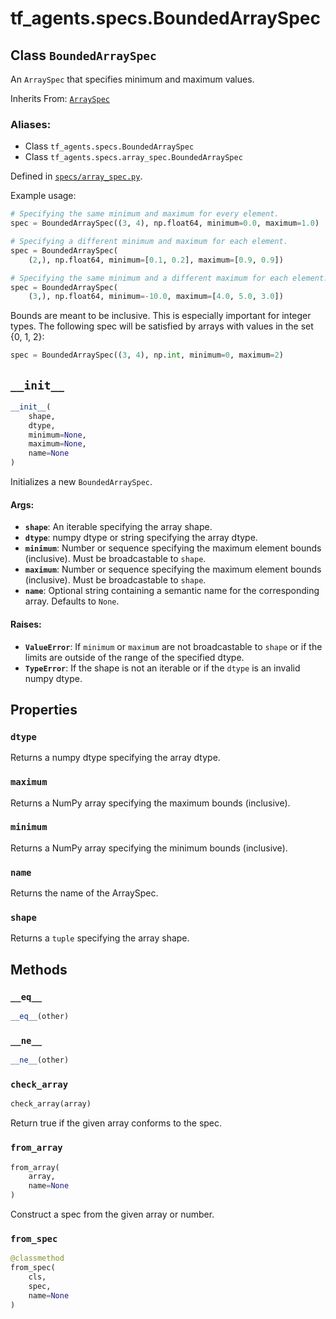 <div itemscope itemtype="http://developers.google.com/ReferenceObject">
<meta itemprop="name" content="tf_agents.specs.BoundedArraySpec" />
<meta itemprop="path" content="Stable" />
<meta itemprop="property" content="dtype"/>
<meta itemprop="property" content="maximum"/>
<meta itemprop="property" content="minimum"/>
<meta itemprop="property" content="name"/>
<meta itemprop="property" content="shape"/>
<meta itemprop="property" content="__eq__"/>
<meta itemprop="property" content="__init__"/>
<meta itemprop="property" content="__ne__"/>
<meta itemprop="property" content="check_array"/>
<meta itemprop="property" content="from_array"/>
<meta itemprop="property" content="from_spec"/>
</div>

# tf_agents.specs.BoundedArraySpec

## Class `BoundedArraySpec`

An `ArraySpec` that specifies minimum and maximum values.

Inherits From: [`ArraySpec`](../../tf_agents/specs/ArraySpec.md)

### Aliases:

* Class `tf_agents.specs.BoundedArraySpec`
* Class `tf_agents.specs.array_spec.BoundedArraySpec`



Defined in [`specs/array_spec.py`](https://github.com/tensorflow/agents/tree/master/tf_agents/specs/array_spec.py).

<!-- Placeholder for "Used in" -->

Example usage:
```python
# Specifying the same minimum and maximum for every element.
spec = BoundedArraySpec((3, 4), np.float64, minimum=0.0, maximum=1.0)

# Specifying a different minimum and maximum for each element.
spec = BoundedArraySpec(
    (2,), np.float64, minimum=[0.1, 0.2], maximum=[0.9, 0.9])

# Specifying the same minimum and a different maximum for each element.
spec = BoundedArraySpec(
    (3,), np.float64, minimum=-10.0, maximum=[4.0, 5.0, 3.0])
```

Bounds are meant to be inclusive. This is especially important for
integer types. The following spec will be satisfied by arrays
with values in the set {0, 1, 2}:
```python
spec = BoundedArraySpec((3, 4), np.int, minimum=0, maximum=2)
```

<h2 id="__init__"><code>__init__</code></h2>

``` python
__init__(
    shape,
    dtype,
    minimum=None,
    maximum=None,
    name=None
)
```

Initializes a new `BoundedArraySpec`.

#### Args:

* <b>`shape`</b>: An iterable specifying the array shape.
* <b>`dtype`</b>: numpy dtype or string specifying the array dtype.
* <b>`minimum`</b>: Number or sequence specifying the maximum element bounds
    (inclusive). Must be broadcastable to `shape`.
* <b>`maximum`</b>: Number or sequence specifying the maximum element bounds
    (inclusive). Must be broadcastable to `shape`.
* <b>`name`</b>: Optional string containing a semantic name for the corresponding
    array. Defaults to `None`.


#### Raises:

* <b>`ValueError`</b>: If `minimum` or `maximum` are not broadcastable to `shape` or
    if the limits are outside of the range of the specified dtype.
* <b>`TypeError`</b>: If the shape is not an iterable or if the `dtype` is an invalid
    numpy dtype.



## Properties

<h3 id="dtype"><code>dtype</code></h3>

Returns a numpy dtype specifying the array dtype.

<h3 id="maximum"><code>maximum</code></h3>

Returns a NumPy array specifying the maximum bounds (inclusive).

<h3 id="minimum"><code>minimum</code></h3>

Returns a NumPy array specifying the minimum bounds (inclusive).

<h3 id="name"><code>name</code></h3>

Returns the name of the ArraySpec.

<h3 id="shape"><code>shape</code></h3>

Returns a `tuple` specifying the array shape.



## Methods

<h3 id="__eq__"><code>__eq__</code></h3>

``` python
__eq__(other)
```



<h3 id="__ne__"><code>__ne__</code></h3>

``` python
__ne__(other)
```



<h3 id="check_array"><code>check_array</code></h3>

``` python
check_array(array)
```

Return true if the given array conforms to the spec.

<h3 id="from_array"><code>from_array</code></h3>

``` python
from_array(
    array,
    name=None
)
```

Construct a spec from the given array or number.

<h3 id="from_spec"><code>from_spec</code></h3>

``` python
@classmethod
from_spec(
    cls,
    spec,
    name=None
)
```





